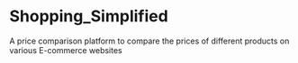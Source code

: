 # Shopping_Simplified
A price comparison platform to compare the prices of different products on various E-commerce websites
